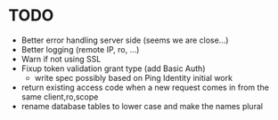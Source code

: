 # TODO

* Better error handling server side (seems we are close...)
* Better logging (remote IP, ro, ...)
* Warn if not using SSL
* Fixup token validation grant type (add Basic Auth)
  * write spec possibly based on Ping Identity initial work
* return existing access code when a new request comes in from the same client,ro,scope
* rename database tables to lower case and make the names plural
